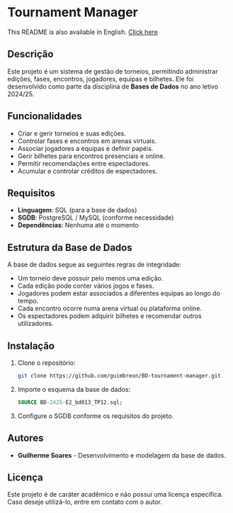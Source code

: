 # Tournament Manager

This README is also available in English. [Click here](README.md)

## Descrição

Este projeto é um sistema de gestão de torneios, permitindo administrar edições, fases, encontros, jogadores, equipas e bilhetes. Ele foi desenvolvido como parte da disciplina de **Bases de Dados** no ano letivo 2024/25.

## Funcionalidades

- Criar e gerir torneios e suas edições.
- Controlar fases e encontros em arenas virtuais.
- Associar jogadores a equipas e definir papéis.
- Gerir bilhetes para encontros presenciais e online.
- Permitir recomendações entre espectadores.
- Acumular e controlar créditos de espectadores.

## Requisitos

- **Linguagem**: SQL (para a base de dados)
- **SGDB**: PostgreSQL / MySQL (conforme necessidade)
- **Dependências**: Nenhuma até o momento

## Estrutura da Base de Dados

A base de dados segue as seguintes regras de integridade:

- Um torneio deve possuir pelo menos uma edição.
- Cada edição pode conter vários jogos e fases.
- Jogadores podem estar associados a diferentes equipas ao longo do tempo.
- Cada encontro ocorre numa arena virtual ou plataforma online.
- Os espectadores podem adquirir bilhetes e recomendar outros utilizadores.

## Instalação

1. Clone o repositório:
   ```bash
   git clone https://github.com/guimbreon/BD-tournament-manager.git
   ```
2. Importe o esquema da base de dados:
   ```sql
   SOURCE BD-2425-E2_bd013_TP12.sql;
   ```
3. Configure o SGDB conforme os requisitos do projeto.

## Autores

- **Guilherme Soares** - Desenvolvimento e modelagem da base de dados.

## Licença

Este projeto é de caráter acadêmico e não possui uma licença específica. Caso deseje utilizá-lo, entre em contato com o autor.

